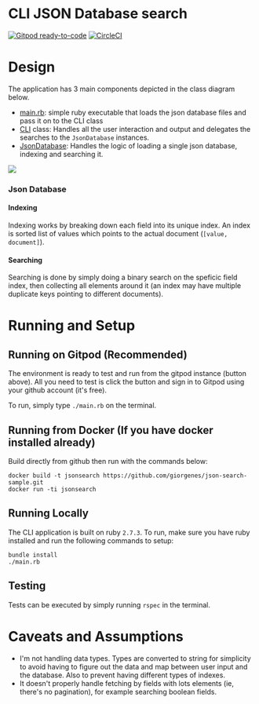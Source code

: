 # CLI JSON Database search

[![Gitpod ready-to-code](https://img.shields.io/badge/Gitpod-ready--to--code-908a85?logo=gitpod)](https://gitpod.io/#https://github.com/giorgenes/json-search-sample)
[![CircleCI](https://circleci.com/gh/circleci/circleci-docs.svg?style=svg)](https://circleci.com/gh/circleci/circleci-docs)

# Design

The application has 3 main components depicted in the class diagram below.
  - [main.rb](main.rb): simple ruby executable that loads the json database files and pass it on to the CLI class
  - [CLI](lib/cli.rb) class: Handles all the user interaction and output and delegates the searches to the `JsonDatabase` instances.
  - [JsonDatabase](lib/json_database.rb): Handles the logic of loading a single json database, indexing and searching it.

![](https://yuml.me/04156771.svg)


### Json Database

#### Indexing
Indexing works by breaking down each field into its unique index. An index is sorted list of values which points to the actual document (`[value, document]`).

#### Searching

Searching is done by simply doing a binary search on the speficic field index, then collecting all elements around it (an index may have multiple duplicate keys pointing to different documents).


# Running and Setup

## Running on Gitpod (Recommended)

The environment is ready to test and run from the gitpod instance (button above). All you need to test is click the button and sign in to Gitpod
using your github account (it's free).

To run, simply type `./main.rb` on the terminal.

## Running from Docker (If you have docker installed already)

Build directly from github then run with the commands below:

```
docker build -t jsonsearch https://github.com/giorgenes/json-search-sample.git
docker run -ti jsonsearch
```

## Running Locally

The CLI application is built on ruby `2.7.3`. To run, make sure you have ruby installed and run the following commands to setup:

```
bundle install
./main.rb
```

## Testing

Tests can be executed by simply running `rspec` in the terminal.

# Caveats and Assumptions

- I'm not handling data types. Types are converted to string for simplicity to avoid having to figure out the data
  and map between user input and the database. Also to prevent having different types of indexes.
- It doesn't properly handle fetching by fields with lots elements (ie, there's no pagination), for example searching boolean fields.
